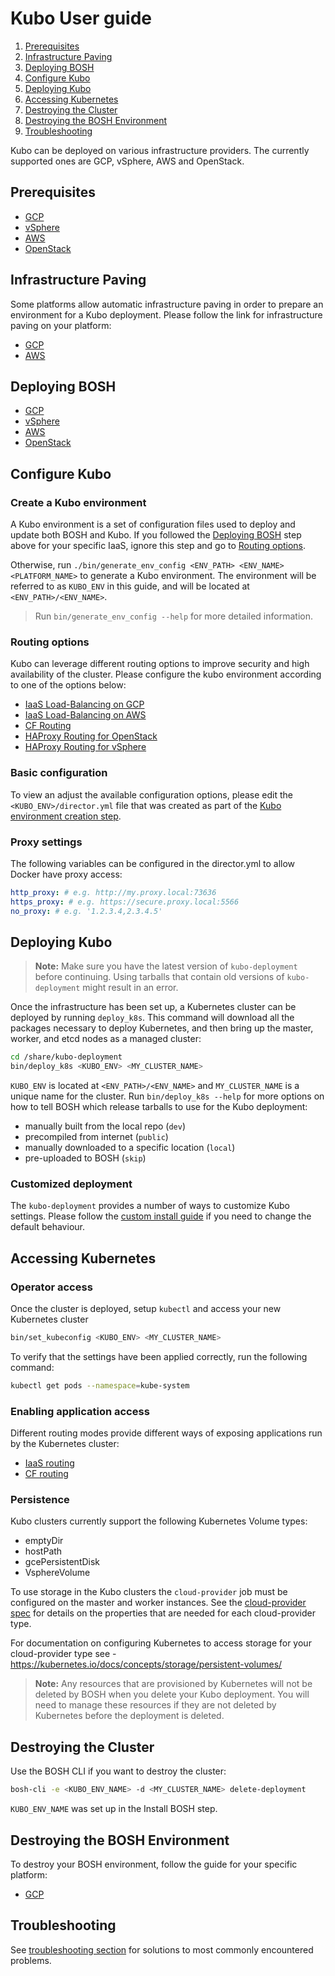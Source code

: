 # Kubo User guide

1. [Prerequisites](#prerequisites)
1. [Infrastructure Paving](#infrastructure-paving)
1. [Deploying BOSH](#deploying-bosh)
1. [Configure Kubo](#configure-kubo)
1. [Deploying Kubo](#deploying-kubo)
1. [Accessing Kubernetes](#accessing-kubernetes)
1. [Destroying the Cluster](#destroying-the-cluster)
1. [Destroying the BOSH Environment](#destroying-the-bosh-environment)
1. [Troubleshooting](#troubleshooting)

Kubo can be deployed on various infrastructure providers. The currently supported ones
are GCP, vSphere, AWS and OpenStack.

## Prerequisites

- [GCP](platforms/gcp/prerequisites.md)
- [vSphere](platforms/vsphere/prerequisites.md)
- [AWS](platforms/aws/prerequisites.md)
- [OpenStack](platforms/openstack/prerequisites.md)

## Infrastructure Paving

Some platforms allow automatic infrastructure paving in order to prepare
an environment for a Kubo deployment. Please follow the link for infrastructure
paving on your platform:

- [GCP](platforms/gcp/paving.md)
- [AWS](platforms/aws/paving.md)

## Deploying BOSH

- [GCP](platforms/gcp/install-bosh.md)
- [vSphere](platforms/vsphere/install-bosh.md)
- [AWS](platforms/aws/install-bosh.md)
- [OpenStack](platforms/openstack/install-bosh.md)

## Configure Kubo

### Create a Kubo environment

A Kubo environment is a set of configuration files used to deploy and update both BOSH and Kubo. If you followed the [Deploying BOSH](#deploying-bosh) step above for
your specific IaaS, ignore this step and go to [Routing options](#routing_options).

Otherwise, run `./bin/generate_env_config <ENV_PATH> <ENV_NAME> <PLATFORM_NAME>`
to generate a Kubo environment. The environment will be referred to as `KUBO_ENV`
in this guide, and will be located at `<ENV_PATH>/<ENV_NAME>`.

> Run `bin/generate_env_config --help` for more detailed information.

### <a name="routing_options">Routing options</a>

Kubo can leverage different routing options to improve security and high
availability of the cluster. Please configure the kubo environment according
to one of the options below:

- [IaaS Load-Balancing on GCP](routing/gcp/load-balancing.md)
- [IaaS Load-Balancing on AWS](routing/aws/load-balancing.md)
- [CF Routing](routing/cf.md)
- [HAProxy Routing for OpenStack](routing/openstack/haproxy-routing.md)
- [HAProxy Routing for vSphere](routing/vsphere/haproxy-routing.md)

### Basic configuration

To view an adjust the available configuration options, please edit the `<KUBO_ENV>/director.yml` file that
was created as part of the [Kubo environment creation step](#create-a-kubo-environment).

### Proxy settings

The following variables can be configured in the director.yml to allow Docker have proxy access:

```yaml
http_proxy: # e.g. http://my.proxy.local:73636
https_proxy: # e.g. https://secure.proxy.local:5566
no_proxy: # e.g. '1.2.3.4,2.3.4.5'
```

## Deploying Kubo

> **Note:** Make sure you have the latest version of `kubo-deployment` before continuing. Using tarballs that contain old versions of `kubo-deployment` might result in an error.

Once the infrastructure has been set up, a Kubernetes cluster can be deployed by running `deploy_k8s`. This command will download all the packages necessary to deploy Kubernetes, and then bring up the master, worker, and etcd nodes as a managed cluster:

```bash
cd /share/kubo-deployment
bin/deploy_k8s <KUBO_ENV> <MY_CLUSTER_NAME>
```

`KUBO_ENV` is located at `<ENV_PATH>/<ENV_NAME>` and `MY_CLUSTER_NAME` is a unique name for the cluster. Run `bin/deploy_k8s --help` for more options on how to tell BOSH which release tarballs to use for the Kubo deployment:

* manually built from the local repo (`dev`)
* precompiled from internet (`public`)
* manually downloaded to a specific location (`local`)
* pre-uploaded to BOSH (`skip`)

### Customized deployment

The `kubo-deployment` provides a number of ways to customize Kubo settings. Please follow the [custom install guide](customized-kubo-installation.md) if you need to change the default behaviour.

## Accessing Kubernetes

### Operator access

Once the cluster is deployed, setup `kubectl` and access your new Kubernetes cluster

```bash
bin/set_kubeconfig <KUBO_ENV> <MY_CLUSTER_NAME>
```

To verify that the settings have been applied correctly, run the following command:

```bash
kubectl get pods --namespace=kube-system
```

### Enabling application access

Different routing modes provide different ways of exposing applications run by the Kubernetes cluster:

- [IaaS routing](./routing/exposing-apps.md)
- [CF routing](./routing/cf-apps.md)

### Persistence

Kubo clusters currently support the following Kubernetes Volume types:
- emptyDir
- hostPath
- gcePersistentDisk
- VsphereVolume

To use storage in the Kubo clusters the `cloud-provider` job must be configured on the master and worker instances. See the [cloud-provider spec](https://github.com/cloudfoundry-incubator/kubo-release/blob/master/jobs/cloud-provider/spec) for details on the properties that are needed for each cloud-provider type.

For documentation on configuring Kubernetes to access storage for your cloud-provider type see - https://kubernetes.io/docs/concepts/storage/persistent-volumes/

> **Note:** Any resources that are provisioned by Kubernetes will not be deleted by BOSH when you delete your Kubo deployment. You will need to manage these resources if they are not deleted by Kubernetes before the deployment is deleted.

## Destroying the Cluster

Use the BOSH CLI if you want to destroy the cluster:

```bash
bosh-cli -e <KUBO_ENV_NAME> -d <MY_CLUSTER_NAME> delete-deployment
```

`KUBO_ENV_NAME` was set up in the Install BOSH step.

## Destroying the BOSH Environment

To destroy your BOSH environment, follow the guide for your specific platform:

* [GCP](platforms/gcp/destroy-bosh.md)

## Troubleshooting

See [troubleshooting section](troubleshooting.md) for solutions to most commonly encountered problems.
